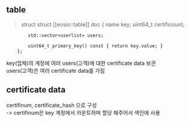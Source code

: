 table
-------------
> struct
struct [[eosio::table]] doc {
			name key;
			uint64_t certificount;

			std::vector<userlist> users;
			
			uint64_t primary_key() const { return key.value; }
		};
key(업체)의 계정에 여러 users(고객)에 대한 certificate data 보관<br>
users(고객)은 여러 certificate data를 가짐<br>

certificate data
-------------
certifinum, certificate_hash 으로 구성<br>
-> certifinum은 key 계정에서 카운트하며 할당 해주어서 색인에 사용<br>





